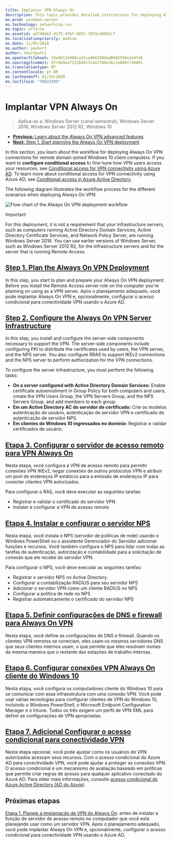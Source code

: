 ```yaml
---
title: Implantar VPN Always On
description: This topic provides detailed instructions for deploying Always On VPN in Windows Server 2016.
ms.prod: windows-server
ms.technology: networking-ras
ms.topic: article
ms.assetid: ad748de2-d175-47bf-b05f-707dc48692cf
ms.localizationpriority: medium
ms.date: 11/05/2018
ms.author: pashort
author: shortpatti
ms.openlocfilehash: 33e00134960ca31ce966198ded0692550e164fd6
ms.sourcegitcommit: 07c9d4ea72528401314e2789e3bc2e688fc96001
ms.translationtype: MT
ms.contentlocale: pt-BR
ms.lasthandoff: 01/29/2020
ms.locfileid: "76822399"
---
```

# <a name="deploy-always-on-vpn"></a>Implantar VPN Always On

>Aplica-se a: Windows Server (canal semestral), Windows Server 2016, Windows Server 2012 R2, Windows 10

- [**Previous:** Learn about the Always On VPN advanced features](always-on-vpn-adv-options.md)
- [**Next:** Step 1. Start planning the Always On VPN deployment](always-on-vpn-deploy-planning.md)

In this section, you learn about the workflow for deploying Always On VPN connections for remote domain-joined Windows 10 client computers. If you want to **configure conditional access** to fine-tune how VPN users access your resources, see [Conditional access for VPN connectivity using Azure AD](../../ad-ca-vpn-connectivity-windows10.md). To learn more about conditional access for VPN connectivity using Azure AD, see [Conditional access in Azure Active Directory](https://docs.microsoft.com/azure/active-directory/active-directory-conditional-access-azure-portal). 

The following diagram illustrates the workflow process for the different scenarios when deploying Always On VPN:

![Flow chart of the Always On VPN deployment workflow](../../../../media/Always-On-Vpn/always-on-vpn-deployment-workflow-sm.png)

>[!IMPORTANT]
>For this deployment, it is not a requirement that your infrastructure servers, such as computers running Active Directory Domain Services, Active Directory Certificate Services, and Network Policy Server, are running Windows Server 2016. You can use earlier versions of Windows Server, such as Windows Server 2012 R2, for the infrastructure servers and for the server that is running Remote Access.

## <a name="step-1-plan-the-always-on-vpn-deploymentalways-on-vpn-deploy-planningmd"></a>[Step 1. Plan the Always On VPN Deployment](always-on-vpn-deploy-planning.md)

In this step, you start to plan and prepare your Always On VPN deployment. Before you install the Remote Access server role on the computer you're planning on using as a VPN server. Após o planejamento adequado, você pode implantar Always On VPN e, opcionalmente, configurar o acesso condicional para conectividade VPN usando o Azure AD.

## <a name="step-2-configure-the-always-on-vpn-server-infrastructurevpn-deploy-server-infrastructuremd"></a>[Step 2. Configure the Always On VPN Server Infrastructure](vpn-deploy-server-infrastructure.md)

In this step, you install and configure the server-side components necessary to support the VPN. The server-side components include configuring PKI to distribute the certificates used by users, the VPN server, and the NPS server.  You also configure RRAS to support IKEv2 connections and the NPS server to perform authorization for the VPN connections.

To configure the server infrastructure, you must perform the following tasks:

- **On a server configured with Active Directory Domain Services:** Enable certificate autoenrollment in Group Policy for both computers and users, create the VPN Users Group, the VPN Servers Group, and the NPS Servers Group, and add members to each group.
- **Em um Active Directory AC do servidor de certificado:** Crie os modelos autenticação de usuário, autenticação de servidor VPN e certificado de autenticação de servidor NPS.
- **Em clientes do Windows 10 ingressados no domínio:** Registrar e validar certificados de usuário.

## <a name="step-3-configure-the-remote-access-server-for-always-on-vpnvpn-deploy-rasmd"></a>[Etapa 3. Configurar o servidor de acesso remoto para VPN Always On](vpn-deploy-ras.md)

Nesta etapa, você configura a VPN de acesso remoto para permitir conexões VPN IKEv2, negar conexões de outros protocolos VPN e atribuir um pool de endereços IP estáticos para a emissão de endereços IP para conectar clientes VPN autorizados.

Para configurar o RAS, você deve executar as seguintes tarefas:

- Registrar e validar o certificado do servidor VPN
- Instalar e configurar a VPN de acesso remoto

## <a name="step-4-install-and-configure-the-nps-servervpn-deploy-npsmd"></a>[Etapa 4. Instalar e configurar o servidor NPS](vpn-deploy-nps.md)

Nesta etapa, você instala o NPS (servidor de políticas de rede) usando o Windows PowerShell ou o assistente Gerenciador do Servidor adicionar funções e recursos. Você também configura o NPS para lidar com todas as tarefas de autenticação, autorização e contabilidade para a solicitação de conexão que ele recebe do servidor VPN.

Para configurar o NPS, você deve executar as seguintes tarefas:

- Registrar o servidor NPS no Active Directory
- Configurar a contabilização RADIUS para seu servidor NPS
- Adicionar o servidor VPN como um cliente RADIUS no NPS
- Configurar a política de rede no NPS
- Registrar automaticamente o certificado do servidor NPS

## <a name="step-5-configure-dns-and-firewall-settings-for-always-on-vpnvpn-deploy-dns-firewallmd"></a>[Etapa 5. Definir configurações de DNS e firewall para Always On VPN](vpn-deploy-dns-firewall.md)

Nesta etapa, você define as configurações de DNS e firewall. Quando os clientes VPN remotos se conectam, eles usam os mesmos servidores DNS que seus clientes internos usam, o que permite que eles resolvam nomes da mesma maneira que o restante das estações de trabalho internas. 

## <a name="step-6-configure-windows-10-client-always-on-vpn-connectionsvpn-deploy-client-vpn-connectionsmd"></a>[Etapa 6. Configurar conexões VPN Always On cliente do Windows 10](vpn-deploy-client-vpn-connections.md)

Nesta etapa, você configura os computadores cliente do Windows 10 para se comunicar com essa infraestrutura com uma conexão VPN. Você pode usar várias tecnologias para configurar clientes de VPN do Windows 10, incluindo o Windows PowerShell, o Microsoft Endpoint Configuration Manager e o Intune. Todos os três exigem um perfil de VPN XML para definir as configurações de VPN apropriadas.

## <a name="step-7-optional-configure-conditional-access-for-vpn-connectivityad-ca-vpn-connectivity-windows10md"></a>[Etapa 7. Adicional Configurar o acesso condicional para conectividade VPN](../../ad-ca-vpn-connectivity-windows10.md)

Nesta etapa opcional, você pode ajustar como os usuários de VPN autorizados acessam seus recursos. Com o acesso condicional do Azure AD para conectividade VPN, você pode ajudar a proteger as conexões VPN. O acesso condicional é um mecanismo de avaliação baseado em políticas que permite criar regras de acesso para qualquer aplicativo conectado do Azure AD. Para obter mais informações, consulte [acesso condicional do Azure Active Directory (AD do Azure)](https://docs.microsoft.com/azure/active-directory/active-directory-conditional-access-azure-portal).

## <a name="next-step"></a>Próximas etapas

[Etapa 1. Planeje a implantação de VPN do Always On](always-on-vpn-deploy-planning.md): antes de instalar a função de servidor de acesso remoto no computador que você está planejando usar como um servidor VPN. Após o planejamento adequado, você pode implantar Always On VPN e, opcionalmente, configurar o acesso condicional para conectividade VPN usando o Azure AD.  
